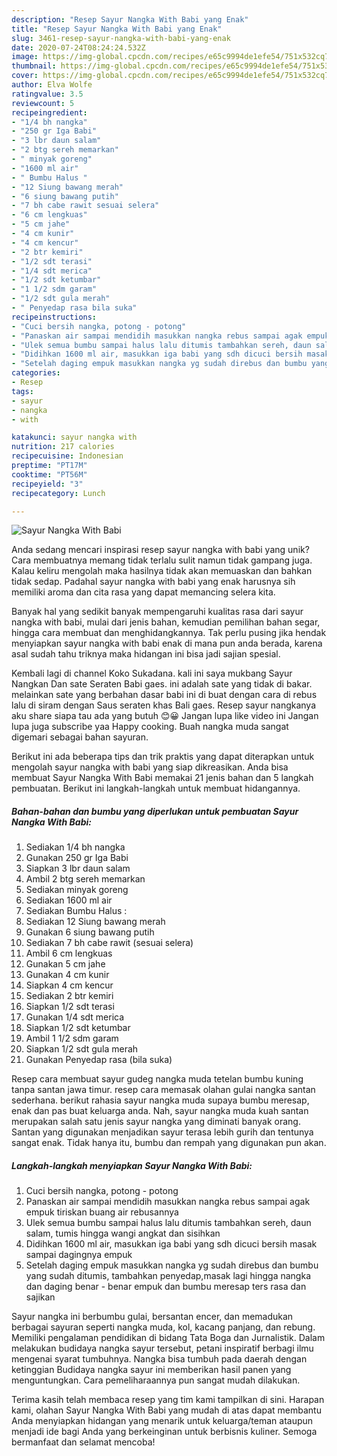 ```yaml
---
description: "Resep Sayur Nangka With Babi yang Enak"
title: "Resep Sayur Nangka With Babi yang Enak"
slug: 3461-resep-sayur-nangka-with-babi-yang-enak
date: 2020-07-24T08:24:24.532Z
image: https://img-global.cpcdn.com/recipes/e65c9994de1efe54/751x532cq70/sayur-nangka-with-babi-foto-resep-utama.jpg
thumbnail: https://img-global.cpcdn.com/recipes/e65c9994de1efe54/751x532cq70/sayur-nangka-with-babi-foto-resep-utama.jpg
cover: https://img-global.cpcdn.com/recipes/e65c9994de1efe54/751x532cq70/sayur-nangka-with-babi-foto-resep-utama.jpg
author: Elva Wolfe
ratingvalue: 3.5
reviewcount: 5
recipeingredient:
- "1/4 bh nangka"
- "250 gr Iga Babi"
- "3 lbr daun salam"
- "2 btg sereh memarkan"
- " minyak goreng"
- "1600 ml air"
- " Bumbu Halus "
- "12 Siung bawang merah"
- "6 siung bawang putih"
- "7 bh cabe rawit sesuai selera"
- "6 cm lengkuas"
- "5 cm jahe"
- "4 cm kunir"
- "4 cm kencur"
- "2 btr kemiri"
- "1/2 sdt terasi"
- "1/4 sdt merica"
- "1/2 sdt ketumbar"
- "1 1/2 sdm garam"
- "1/2 sdt gula merah"
- " Penyedap rasa bila suka"
recipeinstructions:
- "Cuci bersih nangka, potong - potong"
- "Panaskan air sampai mendidih masukkan nangka rebus sampai agak empuk tiriskan buang air rebusannya"
- "Ulek semua bumbu sampai halus lalu ditumis tambahkan sereh, daun salam, tumis hingga wangi angkat dan sisihkan"
- "Didihkan 1600 ml air, masukkan iga babi yang sdh dicuci bersih masak sampai dagingnya empuk"
- "Setelah daging empuk masukkan nangka yg sudah direbus dan bumbu yang sudah ditumis, tambahkan penyedap,masak lagi hingga nangka dan daging benar - benar empuk dan bumbu meresap ters rasa dan sajikan"
categories:
- Resep
tags:
- sayur
- nangka
- with

katakunci: sayur nangka with 
nutrition: 217 calories
recipecuisine: Indonesian
preptime: "PT17M"
cooktime: "PT56M"
recipeyield: "3"
recipecategory: Lunch

---
```



![Sayur Nangka With Babi](https://img-global.cpcdn.com/recipes/e65c9994de1efe54/751x532cq70/sayur-nangka-with-babi-foto-resep-utama.jpg)

Anda sedang mencari inspirasi resep sayur nangka with babi yang unik? Cara membuatnya memang tidak terlalu sulit namun tidak gampang juga. Kalau keliru mengolah maka hasilnya tidak akan memuaskan dan bahkan tidak sedap. Padahal sayur nangka with babi yang enak harusnya sih memiliki aroma dan cita rasa yang dapat memancing selera kita.

Banyak hal yang sedikit banyak mempengaruhi kualitas rasa dari sayur nangka with babi, mulai dari jenis bahan, kemudian pemilihan bahan segar, hingga cara membuat dan menghidangkannya. Tak perlu pusing jika hendak menyiapkan sayur nangka with babi enak di mana pun anda berada, karena asal sudah tahu triknya maka hidangan ini bisa jadi sajian spesial.

Kembali lagi di channel Koko Sukadana. kali ini saya mukbang Sayur Nangkan Dan sate Seraten Babi gaes. ini adalah sate yang tidak di bakar. melainkan sate yang berbahan dasar babi ini di buat dengan cara di rebus lalu di siram dengan Saus seraten khas Bali gaes. Resep sayur nangkanya aku share siapa tau ada yang butuh 😊😀 Jangan lupa like video ini Jangan lupa juga subscribe yaa Happy cooking. Buah nangka muda sangat digemari sebagai bahan sayuran.


Berikut ini ada beberapa tips dan trik praktis yang dapat diterapkan untuk mengolah sayur nangka with babi yang siap dikreasikan. Anda bisa membuat Sayur Nangka With Babi memakai 21 jenis bahan dan 5 langkah pembuatan. Berikut ini langkah-langkah untuk membuat hidangannya.

<!--inarticleads1-->

##### Bahan-bahan dan bumbu yang diperlukan untuk pembuatan Sayur Nangka With Babi:

1. Sediakan 1/4 bh nangka
1. Gunakan 250 gr Iga Babi
1. Siapkan 3 lbr daun salam
1. Ambil 2 btg sereh memarkan
1. Sediakan  minyak goreng
1. Sediakan 1600 ml air
1. Sediakan  Bumbu Halus :
1. Sediakan 12 Siung bawang merah
1. Gunakan 6 siung bawang putih
1. Sediakan 7 bh cabe rawit (sesuai selera)
1. Ambil 6 cm lengkuas
1. Gunakan 5 cm jahe
1. Gunakan 4 cm kunir
1. Siapkan 4 cm kencur
1. Sediakan 2 btr kemiri
1. Siapkan 1/2 sdt terasi
1. Gunakan 1/4 sdt merica
1. Siapkan 1/2 sdt ketumbar
1. Ambil 1 1/2 sdm garam
1. Siapkan 1/2 sdt gula merah
1. Gunakan  Penyedap rasa (bila suka)


Resep cara membuat sayur gudeg nangka muda tetelan bumbu kuning tanpa santan jawa timur. resep cara memasak olahan gulai nangka santan sederhana. berikut rahasia sayur nangka muda supaya bumbu meresap, enak dan pas buat keluarga anda. Nah, sayur nangka muda kuah santan merupakan salah satu jenis sayur nangka yang diminati banyak orang. Santan yang digunakan menjadikan sayur terasa lebih gurih dan tentunya sangat enak. Tidak hanya itu, bumbu dan rempah yang digunakan pun akan. 

<!--inarticleads2-->

##### Langkah-langkah menyiapkan Sayur Nangka With Babi:

1. Cuci bersih nangka, potong - potong
1. Panaskan air sampai mendidih masukkan nangka rebus sampai agak empuk tiriskan buang air rebusannya
1. Ulek semua bumbu sampai halus lalu ditumis tambahkan sereh, daun salam, tumis hingga wangi angkat dan sisihkan
1. Didihkan 1600 ml air, masukkan iga babi yang sdh dicuci bersih masak sampai dagingnya empuk
1. Setelah daging empuk masukkan nangka yg sudah direbus dan bumbu yang sudah ditumis, tambahkan penyedap,masak lagi hingga nangka dan daging benar - benar empuk dan bumbu meresap ters rasa dan sajikan


Sayur nangka ini berbumbu gulai, bersantan encer, dan memadukan berbagai sayuran seperti nangka muda, kol, kacang panjang, dan rebung. Memiliki pengalaman pendidikan di bidang Tata Boga dan Jurnalistik. Dalam melakukan budidaya nangka sayur tersebut, petani inspiratif berbagi ilmu mengenai syarat tumbuhnya. Nangka bisa tumbuh pada daerah dengan ketinggian Budidaya nangka sayur ini memberikan hasil panen yang menguntungkan. Cara pemeliharaannya pun sangat mudah dilakukan. 

Terima kasih telah membaca resep yang tim kami tampilkan di sini. Harapan kami, olahan Sayur Nangka With Babi yang mudah di atas dapat membantu Anda menyiapkan hidangan yang menarik untuk keluarga/teman ataupun menjadi ide bagi Anda yang berkeinginan untuk berbisnis kuliner. Semoga bermanfaat dan selamat mencoba!
